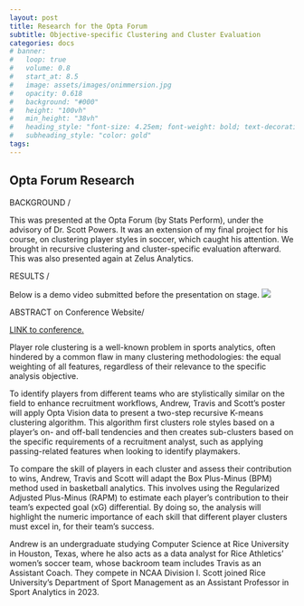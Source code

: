 ```yaml
---
layout: post
title: Research for the Opta Forum
subtitle: Objective-specific Clustering and Cluster Evaluation
categories: docs
# banner:
#   loop: true
#   volume: 0.8
#   start_at: 8.5
#   image: assets/images/onimmersion.jpg
#   opacity: 0.618
#   background: "#000"
#   height: "100vh"
#   min_height: "38vh"
#   heading_style: "font-size: 4.25em; font-weight: bold; text-decoration: underline"
#   subheading_style: "color: gold"
tags:
---
```


## Opta Forum Research

BACKGROUND /

This was presented at the Opta Forum (by Stats Perform), under the advisory of Dr. Scott Powers. It was an extension of my final project for his course, on clustering player styles in soccer, which caught his attention. We brought in recursive clustering and cluster-specific evaluation afterward. This was also presented again at Zelus Analytics.

RESULTS /

Below is a demo video submitted before the presentation on stage.
![](https://youtu.be/ji1hTYPNyjM)

ABSTRACT on Conference Website/

[LINK to conference.](https://www.statsperform.com/resource/pro-research-presentations-announced-for-2024-opta-forum/)

Player role clustering is a well-known problem in sports analytics, often hindered by a common flaw in many clustering methodologies: the equal weighting of all features, regardless of their relevance to the specific analysis objective.

To identify players from different teams who are stylistically similar on the field to enhance recruitment workflows, Andrew, Travis and Scott’s poster will apply Opta Vision data to present a two-step recursive K-means clustering algorithm. This algorithm first clusters role styles based on a player’s on- and off-ball tendencies and then creates sub-clusters based on the specific requirements of a recruitment analyst, such as applying passing-related features when looking to identify playmakers.

To compare the skill of players in each cluster and assess their contribution to wins, Andrew, Travis and Scott will adapt the Box Plus-Minus (BPM) method used in basketball analytics. This involves using the Regularized Adjusted Plus-Minus (RAPM) to estimate each player’s contribution to their team’s expected goal (xG) differential. By doing so, the analysis will highlight the numeric importance of each skill that different player clusters must excel in, for their team’s success.

Andrew is an undergraduate studying Computer Science at Rice University in Houston, Texas, where he also acts as a data analyst for Rice Athletics’ women’s soccer team, whose backroom team includes Travis as an Assistant Coach. They compete in NCAA Division I. Scott joined Rice University’s Department of Sport Management as an Assistant Professor in Sport Analytics in 2023.

